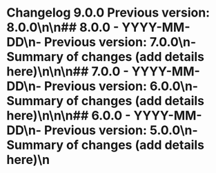 # Changelog  9.0.0      Previous version: 8.0.0\n\n## 8.0.0 - YYYY-MM-DD\n- Previous version: 7.0.0\n- Summary of changes (add details here)\n\n\n## 7.0.0 - YYYY-MM-DD\n- Previous version: 6.0.0\n- Summary of changes (add details here)\n\n\n## 6.0.0 - YYYY-MM-DD\n- Previous version: 5.0.0\n- Summary of changes (add details here)\n